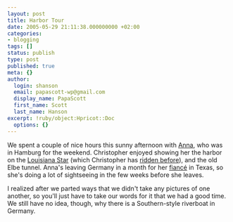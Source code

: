 ```yaml
---
layout: post
title: Harbor Tour
date: 2005-05-29 21:11:38.000000000 +02:00
categories:
- blogging
tags: []
status: publish
type: post
published: true
meta: {}
author:
  login: shanson
  email: papascott-wp@gmail.com
  display_name: PapaScott
  first_name: Scott
  last_name: Hanson
excerpt: !ruby/object:Hpricot::Doc
  options: {}
---
```

<p>We spent a couple of nice hours this sunny afternoon with <a href="http://www.jinglelady.us/" title="Adventures of an American Girl in Germany">Anna</a>, who was in Hamburg for the weekend. Christopher enjoyed showing her the harbor on the <a href="http://www.louisiana-company.de/">Louisiana Star</a> (which Christopher has <a href="http://www.papascott.de/archives/2003/02/22/mr-christopher-goes-to-town/">ridden before</a>), and the old Elbe tunnel. Anna's leaving Germany in a month for her <a href="http://www.haughty.us/blog/">fianc&eacute;</a> in Texas, so she's doing a lot of sightseeing in the few weeks before she leaves.</p>
<p>I realized after we parted ways that we didn't take any pictures of one another, so you'll just have to take our words for it that we had a good time. We still have no idea, though, why there is a Southern-style riverboat in Germany.</p>
